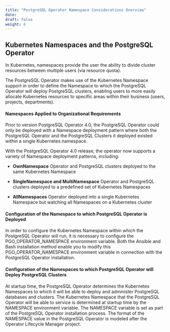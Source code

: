 ```yaml
---
title: "PostgreSQL Operator Namespace Considerations Overview"
date:
draft: false
weight: 6
---
```


## Kubernetes Namespaces and the PostgreSQL Operator

In Kubernetes, namespaces provide the user the ability to divide cluster resources between multiple users (via resource quota).  

The PostgreSQL Operator makes use of the Kubernetes Namespace support in order to define the Namespace to which the PostgreSQL Operator will deploy PostgreSQL clusters, enabling users to more easily allocate Kubernetes resources to specific areas within their business (users, projects, departments).  

#### Namespaces Applied to Organizational Requirements

Prior to version PostgreSQL Operator 4.0, the PostgreSQL Operator could only be deployed with a Namespace deployment pattern where both the PostgreSQL Operator and the PostgreSQL Clusters it deployed existed within a single Kubernetes namespace. 

With the PostgreSQL Operator 4.0 release, the operator now supports a variety of Namespace deployment patterns, including:

* **OwnNamespace** Operator and PostgreSQL clusters deployed to the same Kubernetes Namespace

* **SingleNamespace and MultiNamespace** Operator and PostgreSQL clusters deployed to a predefined set of Kubernetes Namespaces

* **AllNamespaces** Operator deployed into a single Kubernetes Namespace but watching all Namespaces on a Kubernetes cluster

#### Configuration of the Namespace to which PostgreSQL Operator is Deployed

In order to configure the Kubernetes Namespace within which the PostgreSQL Operator will run, it is necessary to configure the PGO_OPERATOR_NAMESPACE environment variable.  Both the Ansible and Bash installation method enable you to modify this PGO_OPERATOR_NAMESPACE environment variable in connection with the PostgreSQL Operator installation. 

#### Configuration of the Namespaces to which PostgreSQL Operator will Deploy PostgreSQL Clusters 

At startup time, the PostgreSQL Operator determines the Kubernetes Namespaces to which it will be able to deploy and administer PostgreSQL databases and clusters. The Kubernetes Namespace that the PostgreSQL Operator will be able to service is determined at startup time by the NAMESPACE environment variable.  The NAMESPACE variable is set as part of the PostgreSQL Operator installation process.  The format of the NAMESPACE value in the PostgreSQL Operator is modeled after the Operator Lifecycle Manager project. 



